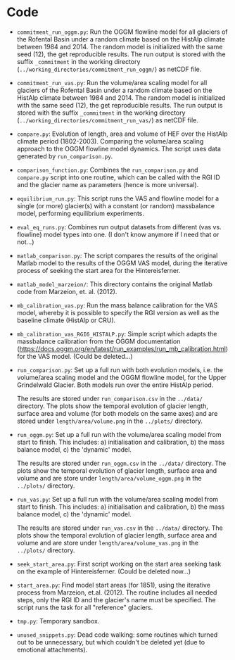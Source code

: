 # Code



- `commitment_run_oggm.py`: Run the OGGM flowline model for all glaciers of the Rofental Basin under a random climate based on the HistAlp climate between 1984 and 2014. The random model is initialized with the same seed (12), the get reproducible results. The run output is stored with the suffix `_commitment` in the working directory (`../working_directories/commitment_run_oggm/`) as netCDF file.

- `commitment_run_vas.py`: Run the volume/area scaling model for all glaciers of the Rofental Basin under a random climate based on the HistAlp climate between 1984
  and 2014. The random model is initialized with the same seed (12), the get reproducible results. The run output is stored with the suffix `_commitment` in the working directory (`../working_directories/commitment_run_vas/`) as netCDF file.

- `compare.py`: Evolution of length, area and volume of HEF over the HistAlp climate period (1802-2003). Comparing the volume/area scaling approach to the OGGM flowline model dynamics. The script uses data generated by `run_comparison.py`.

- `comparison_function.py`: Combines the `run_comparison.py` and `compare.py` script into one routine, which can be called with the RGI ID and the glacier name as parameters (hence is more universal).

- `equilibrium_run.py`: This script runs the VAS and flowline model for a single (or more) glacier(s) with a constant (or random) massbalance model, performing equilibrium
  experiments.

- `eval_eq_runs.py`: Combines run output datasets from different (vas vs. flowline) model types into one. (I don't know anymore if I need that or not...)

- `matlab_comparison.py`: The script compares the results of the original Matlab model to the results of the OGGM VAS model, during the iterative process of seeking the start area for the Hintereisferner.

- `matlab_model_marzeion/`: This directory contains the original Matlab code from Marzeion, et. al. (2012).

- `mb_calibration_vas.py`: Run the mass balance calibration for the VAS model, whereby it is possible to specify the RGI version as well as the baseline climate (HistAlp or CRU).

- `mb_calibration_vas_RGI6_HISTALP.py`: Simple script which adapts the massbalance calibration from the OGGM documentation (https://docs.oggm.org/en/latest/run_examples/run_mb_calibration.html) for the VAS model. (Could be deleted...) 

- `run_comparison.py`: Set up a full run with both evolution models, i.e. the volume/area scaling model and the OGGM flowline model, for the Upper Grindelwald Glacier. Both models run over the entire HistAlp period.

  The results are stored under `run_comparison.csv` in the `../data/` directory. The plots show the temporal evolution of glacier length, surface area and volume (for both models on the same axes) and are stored under `length/area/volume.png` in the `../plots/` directory. 

- `run_oggm.py`: Set up a full run with the volume/area scaling model from start to finish. This includes: a) initialisation and calibration, b) the mass balance model, c) the 'dynamic' model. 

  The results are stored under `run_oggm.csv` in the `../data/` directory. The plots show the temporal evolution of glacier length, surface area and volume and are store under `length/area/volume_oggm.png` in the `../plots/` directory.

- `run_vas.py`: Set up a full run with the volume/area scaling model from start to finish. This includes: a) initialisation and calibration, b) the mass balance model, c) the 'dynamic' model. 

  The results are stored under `run_vas.csv` in the `../data/` directory. The plots show the temporal evolution of glacier length, surface area and volume and are store under `length/area/volume_vas.png` in the `../plots/` directory.

- `seek_start_area.py`: First script working on the start area seeking task on the example of Hintereisferner. (Could be deleted now...)

- `start_area.py`: Find model start areas (for 1851), using the iterative process from Marzeion, et.al. (2012). The routine includes all needed steps, only the RGI ID and the glacier's name must be specified. The script runs the task for all "reference" glaciers.

- `tmp.py`: Temporary sandbox.

- `unused_snippets.py`: Dead code walking: some routines which turned out to be unnecessary, but which couldn't be deleted yet (due to emotional attachments).